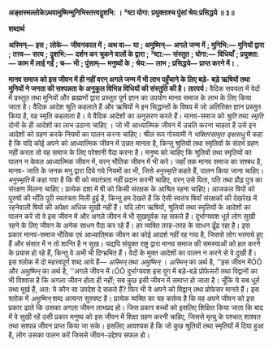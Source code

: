 **अङ्क्षस्मल्लोकेऽथवामुष्मिन्मुनिभिस्तत्त्वदॢशभि: ।** **²ष्टा योगा: प्रयुक्ताश्च पुंसां श्रेय:प्रसिद्धये ॥ ३॥** 

**शब्दार्थ** 

**अस्मिन्—** **इस** **; लोके—** **जीवनकाल में** **; अथ वा—** **या** **; अमुष्मिन्—** **अगले जन्म में** **; मुनिभि:—** **मुनियों द्वारा** **; तत्त्व—** **सत्य** **;** **दॢशभि:—** **दर्शन कर चुकने वालों के द्वारा** **; ²ष्टा:—** **संस्तुत** **; योगा:—** **विधियाँ** **; प्रयुक्ता:—** **काम में लाई गईं** **; च—** **भी** **; पुंसाम्—** **मनुष्यों के** **; श्रेय:—** **लाभ** **; प्रसिद्धये—** **प्राप्त करने में।** **.** 

**मानव समाज को इस जीवन में ही नहीं वरन् अगले जन्म में भी लाभ पहुँचाने के लिए बड़े-** **बड़े ऋषियों तथा मुनियों ने जनता की सश्पन्नता के अनुकूल विभिन्न विधियों की संस्तुति की है।** **तात्पर्य :** वैदिक सवयता में वेदों में प्रस्तुत तथा मुनियों और ब्राह्मणों द्वारा प्रस्तुत पूर्ण ज्ञान का उपयोग मानव समाज के लाभ के लिए किया जाता है। वैदिक आदेश श्रुति कहलाते हैं और ऋषियों ने इन सिद्धान्तों के विषय में जो अतिरिक्त ज्ञान प्रस्तुत किया है, वह स्मृति कहलाता है। ये वैदिक आदेशों का अनुसरण करते हैं। मानव-समाज को *श्रुति* तथा *स्मृति* दोनों के ही आदेशों का लाभ उठाना चाहिए । जो भी आध्यात्मिक जीवन में उन्नति करना चाहता है उसे इन आदेशों को ग्रहण करके नियमों का पालन करना चाहिए। श्रील रूप गोस्वामी ने *भक्तिरसामृत ङ्क्षसधु* में कहा है कि यदि कोई अपने को आध्यात्मिक जीवन में उन्नत मानता है, किन्तु श्रुतियों तथा स्मृतियों के संदर्भ ग्रहण नहीं करता तो वह समाज के लिए परेशानी पैदा करना है। मनुष्य को चाहिए कि श्रुतियों तथा स्मृतियों का पालन न केवल आध्यात्मिक जीवन में, वरन् भौतिक जीवन में भी करे। जहाँ तक मानव समाज का सश्बध है, मानव- जाति के जनक मनु द्वारा दिये गये नियमों का भी, जिसे *मनुस्मृति* कहते हैं, पालन किया जाना चाहिए। *मनुस्मृति* में कहा गया है कि षी को स्वतंत्रता नहीं प्रदान करनी चाहिए, वरन् उसे पिता, पति तथा प्रौढ़ पुत्र का संरक्षण मिलना चाहिए। प्रत्येक दशा में षी को किसी संरक्षक के आश्रित रहना चाहिए। आजकल षियों को पुरुषों की भाँति पूरी स्वतंत्रता मिली हुई है, किन्तु हम देखते हैं कि ऐसी स्वतंत्र षियाँ संरक्षकों की देखरेख में रहनेवाली षियों की अपेक्षा अधिक सुखी नहीं हैं। यदि लोग ऋषियों, श्रुतियों तथा स्मृतियों के आदेशों का पालन करें तो वे इस जीवन में और अगले जीवन में भी सुखपूर्वक रह सकते हैं। दुर्भाग्यवश धूर्त लोग सुखी रहने के लिए जीवन के अनेक साधन पैदा कर रहे हैं। हर व्यक्ति तरह-तरह के साधन ढूँढ रहा है। इस प्रकार मानव-समाज भौतिक एवं आध्याति्मक जीवन का कोई आदर्श नहीं रह गया है, जिससे लोग भरमाये हुए हैं और संसार में न तो शान्ति है न सुख। यद्यपि संयुक्त राष्ट्र द्वारा मानव समाज की समस्याओं को हल करने के प्रयास हो रहे हैं, किन्तु वे अभी भी दिग्भ्रमित हैं। वेदों के मुक्त आदेशों का पालन न करने से वे दुखी हैं। इस श्लोक में दो महत्त्वपूर्ण शब्द आये हैं— *अस्मिन्* तथा *अमुष्मिन्* । *अस्मिन्* का अर्थ है, ''इस जीवन मेंÓÓ और *अमुष्मिन्* का अर्थ है, ''अगले जीवन में।ÓÓ दुर्भाग्यवश इस युग में बड़े-बड़े प्रोफेसरों तथा विद्वानों का भी विश्वास है कि अगला जीवन होता ही नहीं; सब कुछ इसी जीवन में समाप्त हो जाता है। चूँकि ये सब धूर्त तथा मूर्ख हैं, अत: ये कौन सा उपदेश दे सकते हैं? फिर भी ये अपने को विद्वान् तथा प्रोफेसर मानते हैं। इस श्लोक में *अमुष्मिन्* शब्द अत्यन्त सुस्पष्ट है। प्रत्येक व्यक्ति का यह कर्तव्य है कि वह अपने जीवन को इस प्रकार ढाले कि उसका अगला जीवन लाभप्रद हो। जिस प्रकार बच्चों को इसलिए शिक्षित किया जाता कि बाद में वे सुखी रहें उसी प्रकार मनुष्य को इस जीवन में शिक्षा ग्रहण करनी चाहिए, जिससे मृत्यु के पश्चात् शाश्वत तथा सश्पन्न जीवन प्राप्त किया जा सके। इसलिए आवश्यक है कि जो कुछ श्रुतियों तथा स्मृतियों में दिया हुआ है, लोग उसका पालन करें जिससे जीवन-उद्देश्य सफल हो।  